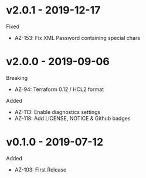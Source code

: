 # v2.0.1 - 2019-12-17

Fixed
  * AZ-153: Fix XML Password containing special chars

# v2.0.0 - 2019-09-06

Breaking
  * AZ-94: Terraform 0.12 / HCL2 format
  
Added
  * AZ-113: Enable diagnostics settings 
  * AZ-118: Add LICENSE, NOTICE & Github badges

# v0.1.0 - 2019-07-12

Added
  * AZ-103: First Release
